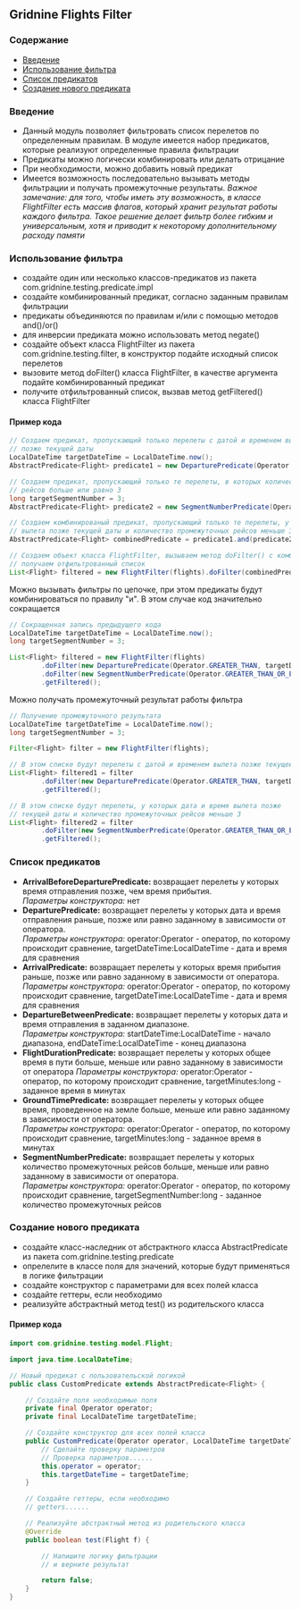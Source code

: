 ## Gridnine Flights Filter

### Содержание

- [Введение](#введение)
- [Использование фильтра](#использование-фильтра)
- [Список предикатов](#список-предикатов)
- [Создание нового предиката](#создание-нового-предиката)

### Введение

- Данный модуль позволяет фильтровать список перелетов по определенным правилам. В модуле имеется набор
  предикатов, которые реализуют определенные правила фильтрации
- Предикаты можно логически комбинировать или делать отрицание
- При необходимости, можно добавить новый предикат
- Имеется возможность последовательно вызывать методы фильтрации и получать промежуточные
  результаты.
  *Важное замечание: для того, чтобы иметь эту возможность, в классе
  FlightFilter есть массив флагов, который хранит результат работы каждого фильтра.
  Такое решение делает фильтр более гибким и универсальным, хотя и приводит к
  некоторому дополнительному расходу памяти*

### Использование фильтра

- создайте один или несколько классов-предикатов из пакета com.gridnine.testing.predicate.impl
- создайте комбинированный предикат, согласно заданным правилам фильтрации
- предикаты объединяются по правилам и/или с помощью методов and()/or()
- для инверсии предиката можно использовать метод negate()
- создайте объект класса FlightFilter из пакета com.gridnine.testing.filter, в конструктор подайте
  исходный список перелетов
- вызовите метод doFilter() класса FlightFilter, в качестве аргумента подайте комбинированный предикат
- получите отфильтрованный список, вызвав метод getFiltered() класса FlightFilter

#### Пример кода

```java     
// Создаем предикат, пропускающий только перелеты с датой и временем вылета
// позже текущей даты
LocalDateTime targetDateTime = LocalDateTime.now();
AbstractPredicate<Flight> predicate1 = new DeparturePredicate(Operator.GREATER_THAN, targetDateTime);

// Создаем предикат, пропускающий только те перелеты, в которых количество промежуточных
// рейсов больше или равно 3
long targetSegmentNumber = 3;
AbstractPredicate<Flight> predicate2 = new SegmentNumberPredicate(Operator.GREATER_THAN_OR_EQUAL_TO, targetSegmentNumber);

// Создаем комбинированый предикат, пропускающий только те перелеты, у которых дата и время
// вылета позже текущей даты и количество промежуточных рейсов меньше 3
AbstractPredicate<Flight> combinedPredicate = predicate1.and(predicate2.negate());

// Создаем объект класса FlightFilter, вызываем метод doFilter() с комбинированным предикатом,
// получаем отфильтрованный список
List<Flight> filtered = new FlightFilter(flights).doFilter(combinedPredicate).getFiltered();
```

Можно вызывать фильтры по цепочке, при этом предикаты будут комбинироваться по правилу "и".
В этом случае код значительно сокращается

```java
// Сокращенная запись предыдущего кода
LocalDateTime targetDateTime = LocalDateTime.now();
long targetSegmentNumber = 3;

List<Flight> filtered = new FlightFilter(flights)
        .doFilter(new DeparturePredicate(Operator.GREATER_THAN, targetDateTime))
        .doFilter(new SegmentNumberPredicate(Operator.GREATER_THAN_OR_EQUAL_TO, targetSegmentNumber).negate())
        .getFiltered();
```

Можно получать промежуточный результат работы фильтра

```java
// Получение промежуточного результата
LocalDateTime targetDateTime = LocalDateTime.now();
long targetSegmentNumber = 3;

Filter<Flight> filter = new FlightFilter(flights);

// В этом списке будут перелеты с датой и временем вылета позже текущей даты
List<Flight> filtered1 = filter
        .doFilter(new DeparturePredicate(Operator.GREATER_THAN, targetDateTime))
        .getFiltered();

// В этом списке будут перелеты, у которых дата и время вылета позже
// текущей даты и количество промежуточных рейсов меньше 3
List<Flight> filtered2 = filter
        .doFilter(new SegmentNumberPredicate(Operator.GREATER_THAN_OR_EQUAL_TO, targetSegmentNumber).negate())
        .getFiltered();
```

### Список предикатов

- **ArrivalBeforeDeparturePredicate:** возвращает перелеты у которых время отправления позже, чем время
  прибытия.  
  *Параметры конструктора:* нет
- **DeparturePredicate:** возвращает перелеты у которых дата и время отправления раньше, позже или равно
  заданному в зависимости от оператора.  
  *Параметры конструктора:* operator:Operator - оператор, по которому происходит сравнение,
  targetDateTime:LocalDateTime - дата и время для сравнения
- **ArrivalPredicate:** возвращает перелеты у которых время прибытия раньше, позже или равно
  заданному в зависимости от оператора.  
  *Параметры конструктора:* operator:Operator - оператор, по которому происходит сравнение,
  targetDateTime:LocalDateTime - дата и время для сравнения
- **DepartureBetweenPredicate:** возвращает перелеты у которых дата и время отправления в заданном
  диапазоне.  
  *Параметры конструктора:* startDateTime:LocalDateTime - начало диапазона,
  endDateTime:LocalDateTime - конец диапазона
- **FlightDurationPredicate:** возвращает перелеты у которых общее время в пути
  больше, меньше или равно заданному в зависимости от оператора
  *Параметры конструктора:* operator:Operator - оператор, по которому происходит сравнение,
  targetMinutes:long - заданное время в минутах
- **GroundTimePredicate:** возвращает перелеты у которых общее время, проведенное на
  земле больше, меньше или равно заданному в зависимости от оператора.  
  *Параметры конструктора:* operator:Operator - оператор, по которому происходит сравнение,
targetMinutes:long - заданное время в минутах
- **SegmentNumberPredicate:** возвращает перелеты у которых количество промежуточных
  рейсов больше, меньше или равно заданному в зависимости от оператора.  
  *Параметры конструктора:* operator:Operator - оператор, по которому происходит сравнение,
  targetSegmentNumber:long - заданное количество промежуточных рейсов

### Создание нового предиката

- создайте класс-наследник от абстрактного класса AbstractPredicate из пакета com.gridnine.testing.predicate
- опрелелите в классе поля для значений, которые будут применяться в логике фильтрации
- создайте конструктор с параметрами для всех полей класса
- создайте геттеры, если необходимо
- реализуйте абстрактный метод test() из родительского класса

#### Пример кода

```java
import com.gridnine.testing.model.Flight;

import java.time.LocalDateTime;

// Новый предикат с пользовательской логикой
public class CustomPredicate extends AbstractPredicate<Flight> {

    // Создайте поля необходимые поля
    private final Operator operator;
    private final LocalDateTime targetDateTime;

    // Создайте конструктор для всех полей класса
    public CustomPredicate(Operator operator, LocalDateTime targetDateTime) {
        // Сделайте проверку параметров
        // Проверка параметров......
        this.operator = operator;
        this.targetDateTime = targetDateTime;
    }

    // Создайте геттеры, если необходимо
    // getters......

    // Реализуйте абстрактный метод из родительского класса
    @Override
    public boolean test(Flight f) {

        // Напишите логику фильтрации
        // и верните результат

        return false;
    }
}
```
